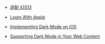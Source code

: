 * [适配 iOS13](https://toss156.github.io/2019/06/12/%E9%80%82%E9%85%8D-iOS13/)

* [Login With Apple](https://github.com/skyming/Study/blob/master/0xp05-PASSPORT.MD)
* [Implementing Dark Mode on iOS](https://developer.apple.com/videos/play/wwdc2019/214)
* [Supporting Dark Mode in Your Web Content](https://developer.apple.com/videos/play/wwdc2019/511/)
